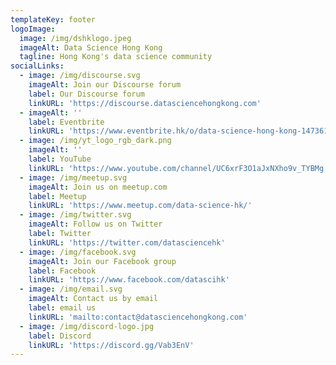 ```yaml
---
templateKey: footer
logoImage:
  image: /img/dshklogo.jpeg
  imageAlt: Data Science Hong Kong
  tagline: Hong Kong's data science community
socialLinks:
  - image: /img/discourse.svg
    imageAlt: Join our Discourse forum
    label: Our Discourse forum
    linkURL: 'https://discourse.datasciencehongkong.com'
  - imageAlt: ''
    label: Eventbrite
    linkURL: 'https://www.eventbrite.hk/o/data-science-hong-kong-14736176180'
  - image: /img/yt_logo_rgb_dark.png
    imageAlt: ''
    label: YouTube
    linkURL: 'https://www.youtube.com/channel/UC6xrF3O1aJxNXho9v_TYBMg'
  - image: /img/meetup.svg
    imageAlt: Join us on meetup.com
    label: Meetup
    linkURL: 'https://www.meetup.com/data-science-hk/'
  - image: /img/twitter.svg
    imageAlt: Follow us on Twitter
    label: Twitter
    linkURL: 'https://twitter.com/datasciencehk'
  - image: /img/facebook.svg
    imageAlt: Join our Facebook group
    label: Facebook
    linkURL: 'https://www.facebook.com/datascihk'
  - image: /img/email.svg
    imageAlt: Contact us by email
    label: email us
    linkURL: 'mailto:contact@datasciencehongkong.com'
  - image: /img/discord-logo.jpg
    label: Discord
    linkURL: 'https://discord.gg/Vab3EnV'
---
```


